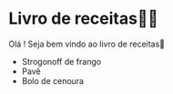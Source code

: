 # Livro de receitas:man_cook:



Olá ! Seja bem vindo ao livro de receitas:wave:

- Strogonoff de frango
- Pavê
- Bolo de cenoura